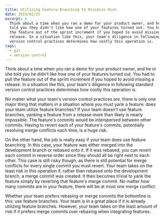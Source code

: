 ```yaml
---
title: Utilizing Feature Branching to Minimize Risk
date: 2019/02/25
excerpt: >
  Think about a time when you ran a demo for your product owner, and he or she
  told you they didn't like how one of your features turned out. You had to pull
  the feature out of the sprint increment if you hoped to avoid missing a
  release. In a situation like this, your team's diligence in following standard
  version control practices determines how costly this operation is.
tags:
  - git
  - version control
---
```


Think about a time when you ran a demo for your product owner, and he or she
told you he didn't like how one of your features turned out. You had to pull
the feature out of the sprint increment if you hoped to avoid missing a
release. In a situation like this, your team's diligence in following standard
version control practices determines how costly this operation is.

No matter what your team's version control practices are, there is only one
major thing that matters in a situation where you must yank a feature: does
your team utilize feature branches? If your team doesn't use feature branches,
yanking a feature from a release more than likely is nearly impossible. The
feature's commits would be interspersed between other commits. Having to revert
each of your feature's commits, potentially resolving merge conflicts each time,
is a huge risk.

On the other hand, the job is really easy if your team does use feature
branching. In this case, your feature was either merged into the development
branch or rebased onto it. If it was rebased, you can revert each commit in
reverse order since they should all be right next to each other. This case is
still risky though, as there is still potential for merge conflicts for every
single commit you must revert. Your team takes on the least risk in this
operation if, rather than rebased onto the development branch, a merge commit
was created. It then becomes trivial to yank the feature simply by reverting
that feature's merge commit. No matter how many commits are in your feature,
there will be at most one merge conflict.

Whether your team prefers rebasing or merge commits the bottomline is this: use
feature branches. Your team is in a great place if it is already utilizing
feature branches. However, your team takes on the least amount of risk if it
prefers merge commits over rebasing when integrating features.
